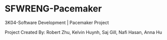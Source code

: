 # SFWRENG-Pacemaker
3K04-Software Development | Pacemaker Project

Project Created By: Robert Zhu, Kelvin Huynh, Saj Gill, Nafi Hasan, Anna Hu

